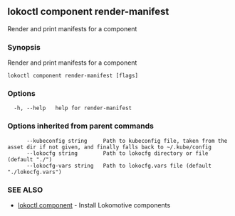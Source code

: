 ## lokoctl component render-manifest

Render and print manifests for a component

### Synopsis

Render and print manifests for a component

```
lokoctl component render-manifest [flags]
```

### Options

```
  -h, --help   help for render-manifest
```

### Options inherited from parent commands

```
      --kubeconfig string     Path to kubeconfig file, taken from the asset dir if not given, and finally falls back to ~/.kube/config
      --lokocfg string        Path to lokocfg directory or file (default "./")
      --lokocfg-vars string   Path to lokocfg.vars file (default "./lokocfg.vars")
```

### SEE ALSO

* [lokoctl component](lokoctl_component.md)	 - Install Lokomotive components

